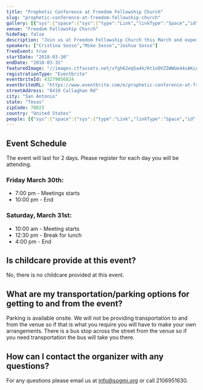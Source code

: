 ```yaml
---
title: "Prophetic Conference at Freedom Fellowship Church"
slug: "prophetic-conference-at-freedom-fellowship-church"
gallery: [{"sys":{"space":{"sys":{"type":"Link","linkType":"Space","id":"vfgh62eq5a4k"}},"id":"4vC4UDqzU4WCKSe2uOIiOy","type":"Asset","createdAt":"2018-05-07T17:11:16.375Z","updatedAt":"2018-05-07T17:11:16.375Z","environment":{"sys":{"id":"master","type":"Link","linkType":"Environment"}},"revision":1,"locale":"en-US"},"fields":{"title":"hand offering seed sprout","description":"hand offering seed sprout","file":{"url":"//images.ctfassets.net/vfgh62eq5a4k/4vC4UDqzU4WCKSe2uOIiOy/edcd7b2b2ace0112170d839e1b7879ab/ravi-roshan-383162-unsplash.jpg","details":{"size":147612,"image":{"width":1424,"height":800}},"fileName":"ravi-roshan-383162-unsplash.jpg","contentType":"image/jpeg"}}},{"sys":{"space":{"sys":{"type":"Link","linkType":"Space","id":"vfgh62eq5a4k"}},"id":"PhugpB1d2Ew8ssISuAE4a","type":"Asset","createdAt":"2018-05-14T18:52:29.877Z","updatedAt":"2018-05-14T18:52:29.877Z","environment":{"sys":{"id":"master","type":"Link","linkType":"Environment"}},"revision":1,"locale":"en-US"},"fields":{"title":"light pouring down upon victorious spelunker","description":"light pouring down upon victorious spelunker","file":{"url":"//images.ctfassets.net/vfgh62eq5a4k/PhugpB1d2Ew8ssISuAE4a/1d5830841a53a4799119bea5718b3a6b/daniel-burka-98224-unsplash.jpg","details":{"size":208539,"image":{"width":1820,"height":1024}},"fileName":"daniel-burka-98224-unsplash.jpg","contentType":"image/jpeg"}}},{"sys":{"space":{"sys":{"type":"Link","linkType":"Space","id":"vfgh62eq5a4k"}},"id":"CUILu9hmSc84kgEWGAsUo","type":"Asset","createdAt":"2018-05-04T19:21:51.573Z","updatedAt":"2018-05-04T19:34:10.474Z","environment":{"sys":{"id":"master","type":"Link","linkType":"Environment"}},"revision":2,"locale":"en-US"},"fields":{"title":"sogmi logo placeholder","file":{"url":"//images.ctfassets.net/vfgh62eq5a4k/CUILu9hmSc84kgEWGAsUo/d1c97cf78771e4222e83c9a331fbc07f/sogmi_logo_placeholder.png","details":{"size":13739,"image":{"width":100,"height":101}},"fileName":"sogmi logo placeholder.png","contentType":"image/png"}}},{"sys":{"space":{"sys":{"type":"Link","linkType":"Space","id":"vfgh62eq5a4k"}},"id":"2LZyMsKfXieOAaY0uOIeUc","type":"Asset","createdAt":"2018-05-02T18:31:31.719Z","updatedAt":"2018-05-02T18:31:31.719Z","environment":{"sys":{"id":"master","type":"Link","linkType":"Environment"}},"revision":1,"locale":"en-US"},"fields":{"title":"dictionary","description":"photo of a dictionary. keywords","file":{"url":"//images.ctfassets.net/vfgh62eq5a4k/2LZyMsKfXieOAaY0uOIeUc/a7c25fbfe1b12ae8e831d2d5c03e56e5/romain-vignes-53940-unsplash__1_.jpg","details":{"size":183734,"image":{"width":2000,"height":1329}},"fileName":"romain-vignes-53940-unsplash (1).jpg","contentType":"image/jpeg"}}},{"sys":{"space":{"sys":{"type":"Link","linkType":"Space","id":"vfgh62eq5a4k"}},"id":"7LEdTmRiN24UYg2sKYAcQ4","type":"Asset","createdAt":"2018-04-18T22:18:19.324Z","updatedAt":"2018-04-18T22:18:19.324Z","environment":{"sys":{"id":"master","type":"Link","linkType":"Environment"}},"revision":1,"locale":"en-US"},"fields":{"title":"Crosses in a field","file":{"url":"//images.ctfassets.net/vfgh62eq5a4k/7LEdTmRiN24UYg2sKYAcQ4/58e7c0675511fe092f07bab9498377f2/photo-1518006147670-f4b8afc65e22__1_.jpg","details":{"size":219367,"image":{"width":1600,"height":1045}},"fileName":"photo-1518006147670-f4b8afc65e22 (1).jpg","contentType":"image/jpeg"}}}]
venue: "Freedom Fellowship Church"
hideFaq: false
description: "Join us at Freedom Fellowship Church this March and experience a move of God! God has already begun moving mightily this year 2018 so we will continue to pursue Him and his will with full abandon."
speakers: ["Cristina Sosso","Mike Sosso","Joshua Sosso"]
freeEvent: true
startDate: "2018-03-30"
endDate: "2018-03-31"
featuredImage: "//images.ctfassets.net/vfgh62eq5a4k/6t1oOVZIWWUo44sAKcASWk/75a9d281912c0f948f1d90ff792636fc/prophetic_gathering_2018_march_-_without_text__1_.jpg"
registrationType: "Eventbrite"
eventbriteId: 43279056824
eventbriteURL: "https://www.eventbrite.com/e/prophetic-conference-at-freedom-fellowship-church-tickets-43279056824"
streetAddress: "8419 Callaghan Rd"
city: "San Antonio"
state: "Texas"
zipCode: 78023
country: "United States"
people: [{"sys":{"space":{"sys":{"type":"Link","linkType":"Space","id":"vfgh62eq5a4k"}},"id":"3zLvufAtlKgiiGIaEYs4S4","type":"Entry","createdAt":"2018-02-23T06:16:18.990Z","updatedAt":"2018-03-29T06:21:52.070Z","environment":{"sys":{"id":"master","type":"Link","linkType":"Environment"}},"revision":14,"contentType":{"sys":{"type":"Link","linkType":"ContentType","id":"people"}},"locale":"en-US"},"fields":{"title":"Cristina Sosso","slug":"cristina-sosso","show":true,"firstName":"Cristina","lastName":"Sosso","position":"Executive Vice President & Co-Founder","bio":"Cristina Sosso founded Sons of God Ministries International (SOGMI) with her husband Michael back in 2002. With the inspiration of the Holy Spirit she opened the prophetic and business schools at SOGMI and spearheaded the start of the \"Empower A Leader, Empower A Nation\" Conference which has mentored and trained thousands of ministers and business leaders all over the world. She also hosts a weekly radio program called \"The Prophetic Voice of Our Time\" and is presently the Senior Pastor at Freedom Fellowship Church in San Antonio, Texas.","description":"Cristina Sosso founded Sons of God Ministries International (SOGMI) with her husband Michael back in 2002. With the inspiration of the Holy Spirit she opened the prophetic and business schools at SOGMI and spearheaded the start of the \"Empower A Leader...","mType":"Leader","profilePhoto":{"sys":{"space":{"sys":{"type":"Link","linkType":"Space","id":"vfgh62eq5a4k"}},"id":"96QJj81azCMMwMSuSuIEY","type":"Asset","createdAt":"2018-03-28T17:16:22.968Z","updatedAt":"2018-03-28T17:16:22.968Z","environment":{"sys":{"id":"master","type":"Link","linkType":"Environment"}},"revision":1,"locale":"en-US"},"fields":{"title":"Pastor Cris Portrait at FFCI","file":{"url":"//images.ctfassets.net/vfgh62eq5a4k/96QJj81azCMMwMSuSuIEY/cb10e257ae13a038cccff77963a9ac74/IMG_0293_Pastor_Cris_Portrait_at_FFCI.jpg","details":{"size":160088,"image":{"width":2000,"height":1333}},"fileName":"IMG_0293 Pastor Cris Portrait at FFCI.jpg","contentType":"image/jpeg"}}},"isAuthor":true,"isHost":true,"facebook":"https://facebook.com/PastorCristinaSosso"}},{"sys":{"space":{"sys":{"type":"Link","linkType":"Space","id":"vfgh62eq5a4k"}},"id":"2fn2KHOWEow0K6EqCkaywa","type":"Entry","createdAt":"2018-02-23T06:15:12.490Z","updatedAt":"2018-04-23T18:18:00.400Z","environment":{"sys":{"id":"master","type":"Link","linkType":"Environment"}},"revision":8,"contentType":{"sys":{"type":"Link","linkType":"ContentType","id":"people"}},"locale":"en-US"},"fields":{"title":"Joshua Sosso","slug":"joshua-sosso","show":true,"firstName":"Josh","lastName":"Sosso","position":"Project Manager / Senior Editor","bio":"Josh is the project manager for SOGMI's online outreaches. He is passionate about bringing transformative change to the media and technology industries, and works as a web develop and designer when he isn't working with SOGMI. He also preaches Sunday nights at Freedom Fellowship Church in San Antonio, TX and frequently appears as a speaker on the Prophetic Voice of Our Time.","description":"Josh acts as the project manager for all goin-ons at sogmi.org. He is passionate about bringing transformative change to the media and technology industries, and probably spends a little too much time immersed in internet culture.","mType":"Worker","profilePhoto":{"sys":{"space":{"sys":{"type":"Link","linkType":"Space","id":"vfgh62eq5a4k"}},"id":"5Z8yh73o2sqMAiO8aKmsIc","type":"Asset","createdAt":"2018-02-18T04:46:50.513Z","updatedAt":"2018-02-18T04:46:50.513Z","environment":{"sys":{"id":"master","type":"Link","linkType":"Environment"}},"revision":1,"locale":"en-US"},"fields":{"title":"Josh Profile Pic","file":{"url":"//images.ctfassets.net/vfgh62eq5a4k/5Z8yh73o2sqMAiO8aKmsIc/bf8e90962701acda5f785ee00663cefd/13923804_1743051489302951_3753627575376913860_o.jpg","details":{"size":458408,"image":{"width":2048,"height":1365}},"fileName":"13923804_1743051489302951_3753627575376913860_o.jpg","contentType":"image/jpeg"}}},"isAuthor":true,"isHost":true,"instagram":"https://instagram.com/joshsosso"}},{"sys":{"space":{"sys":{"type":"Link","linkType":"Space","id":"vfgh62eq5a4k"}},"id":"6aQjATkbJuOcIYwuGcSciQ","type":"Entry","createdAt":"2018-02-23T06:17:47.343Z","updatedAt":"2018-03-29T06:21:18.365Z","environment":{"sys":{"id":"master","type":"Link","linkType":"Environment"}},"revision":6,"contentType":{"sys":{"type":"Link","linkType":"ContentType","id":"people"}},"locale":"en-US"},"fields":{"title":"Mike Sosso","slug":"mike-sosso","show":true,"firstName":"Mike","lastName":"Sosso","position":"President & Co-Founder","bio":"Michael founded Sons of God Ministries International (SOGMI) with his wife Cristina in 2002. He operates strongly as an apostle and teacher and is very passionate about empowering the Body of Christ to fullfill her God ordained mission, to prepare the world for the Lord's return. Mike is also the founder and CEO of Sosso Group LLC which operates InsuranceSmart and Sosso Furniture Group.","description":"Michael Sosso is the President and Co-Founder of SOGMI. He founded SOGMI in 2002 with his wife Cristina Sosso.","mType":"Leader","profilePhoto":{"sys":{"space":{"sys":{"type":"Link","linkType":"Space","id":"vfgh62eq5a4k"}},"id":"5fh8yWQAhywwkEEiSKoUoa","type":"Asset","createdAt":"2018-02-23T05:48:49.805Z","updatedAt":"2018-02-23T05:48:49.805Z","environment":{"sys":{"id":"master","type":"Link","linkType":"Environment"}},"revision":1,"locale":"en-US"},"fields":{"title":"Pastor Mike Preaching","description":"Pastor mike preaching at Freedom Fellowship Church during the Passover","file":{"url":"//images.ctfassets.net/vfgh62eq5a4k/5fh8yWQAhywwkEEiSKoUoa/466ef0e58509f7fa15510fd8fbbf246e/pastor_mike__1_.jpg","details":{"size":69443,"image":{"width":1000,"height":667}},"fileName":"pastor mike (1).jpg","contentType":"image/jpeg"}}},"isAuthor":true,"isHost":true}}]
---
```

## Event Schedule
The event will last for 2 days. Please register for each day you will be attending.</P>

### Friday March 30th:
- 7:00 pm - Meetings starts
- 10:00 pm - End

### Saturday, March 31st:
- 10:00 am - Meeting starts
- 12:30 pm - Break for lunch
- 4:00 pm - End

<faq>

## Is childcare provide at this event?
No, there is no childcare provided at this event.

## What are my transportation/parking options for getting to and from the event?

Parking is available onsite. We will not be providing transportation to and from the venue so if that is what you require you will have to make your own arrangements. There is a bus stop across the street from the venue so if you need transportation the bus will take you there.

## How can I contact the organizer with any questions?

For any questions please email us at info@sogmi.org or call 2106951630.
